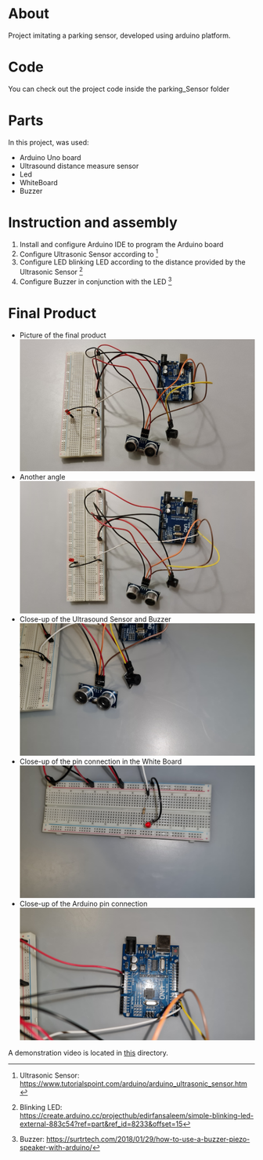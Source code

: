 # About

Project imitating a parking sensor, developed using arduino platform.

# Code

You can check out the project code inside the parking_Sensor folder

# Parts
In this project, was used:
 - Arduino Uno board
 - Ultrasound distance measure sensor
 - Led 
 - WhiteBoard
 - Buzzer

# Instruction and assembly

1. Install and configure Arduino IDE to program the Arduino board 
2. Configure Ultrasonic Sensor according to [^1]
3. Configure LED blinking LED according to the distance provided by the Ultrasonic Sensor [^2]
4. Configure Buzzer in conjunction with the LED [^3]

# Final Product

* Picture of the final product
    ![Screenshot](overall.jpg)
* Another angle
    ![Screenshot](overall_2.jpg)
* Close-up of the Ultrasound Sensor and Buzzer
    ![Screenshot](ultrasoundAndBuzzer.jpg)
* Close-up of the pin connection in the White Board
    ![Screenshot](whiteBoard.jpg)
* Close-up of the Arduino pin connection
    ![Screenshot](arduino.jpg)

A demonstration video is located in [this](./demonstration.mp4) directory.

[^1]: Ultrasonic Sensor: https://www.tutorialspoint.com/arduino/arduino_ultrasonic_sensor.htm
[^2]: Blinking LED: https://create.arduino.cc/projecthub/edirfansaleem/simple-blinking-led-external-883c54?ref=part&ref_id=8233&offset=15
[^3]: Buzzer: https://surtrtech.com/2018/01/29/how-to-use-a-buzzer-piezo-speaker-with-arduino/
